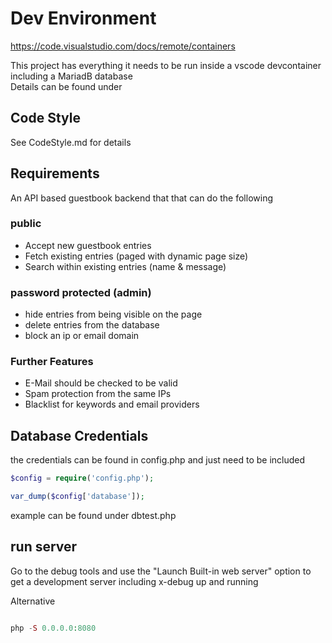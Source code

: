 # Dev Environment

https://code.visualstudio.com/docs/remote/containers

This project has everything it needs to be run inside a vscode devcontainer including a MariadB database  
Details can be found under 


## Code Style
See CodeStyle.md for details

## Requirements

An API based guestbook backend that that can do the following
### public
- Accept new guestbook entries
- Fetch existing entries (paged with dynamic page size)
- Search within existing entries (name & message)
### password protected (admin)
- hide entries from being visible on the page
- delete entries from the database
- block an ip or email domain

### Further Features
- E-Mail should be checked to be valid
- Spam protection from the same IPs
- Blacklist for keywords and email providers


## Database Credentials
the credentials can be found in config.php and just need to be included

```php
$config = require('config.php');

var_dump($config['database']);
```

example can be found under dbtest.php

## run server

Go to the debug tools and use the "Launch Built-in web server" option to get a development server including x-debug up and running

Alternative
```php

php -S 0.0.0.0:8080

```